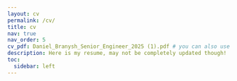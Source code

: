 ```yaml
---
layout: cv
permalink: /cv/
title: cv
nav: true
nav_order: 5
cv_pdf: Daniel_Branysh_Senior_Engineer_2025 (1).pdf # you can also use external links here
description: Here is my resume, may not be completely updated though! 
toc:
  sidebar: left
---
```

